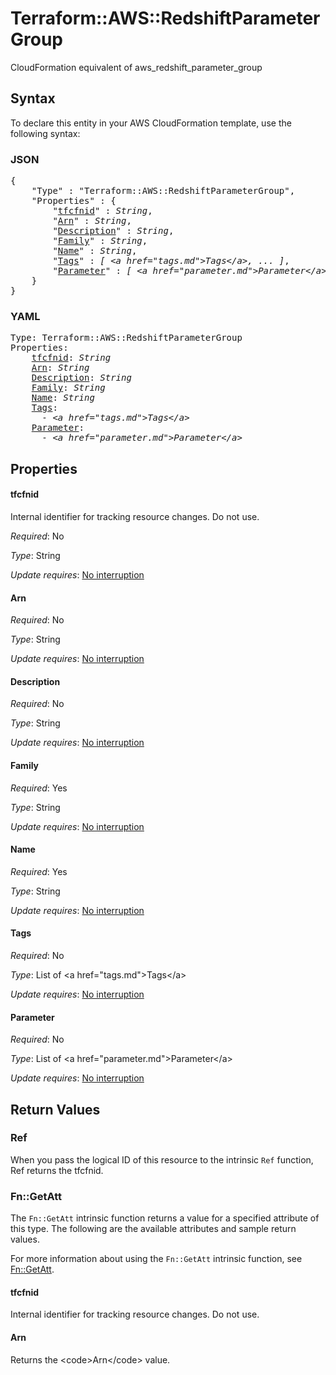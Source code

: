 # Terraform::AWS::RedshiftParameterGroup

CloudFormation equivalent of aws_redshift_parameter_group

## Syntax

To declare this entity in your AWS CloudFormation template, use the following syntax:

### JSON

<pre>
{
    "Type" : "Terraform::AWS::RedshiftParameterGroup",
    "Properties" : {
        "<a href="#tfcfnid" title="tfcfnid">tfcfnid</a>" : <i>String</i>,
        "<a href="#arn" title="Arn">Arn</a>" : <i>String</i>,
        "<a href="#description" title="Description">Description</a>" : <i>String</i>,
        "<a href="#family" title="Family">Family</a>" : <i>String</i>,
        "<a href="#name" title="Name">Name</a>" : <i>String</i>,
        "<a href="#tags" title="Tags">Tags</a>" : <i>[ &lt;a href=&#34;tags.md&#34;&gt;Tags&lt;/a&gt;, ... ]</i>,
        "<a href="#parameter" title="Parameter">Parameter</a>" : <i>[ &lt;a href=&#34;parameter.md&#34;&gt;Parameter&lt;/a&gt;, ... ]</i>
    }
}
</pre>

### YAML

<pre>
Type: Terraform::AWS::RedshiftParameterGroup
Properties:
    <a href="#tfcfnid" title="tfcfnid">tfcfnid</a>: <i>String</i>
    <a href="#arn" title="Arn">Arn</a>: <i>String</i>
    <a href="#description" title="Description">Description</a>: <i>String</i>
    <a href="#family" title="Family">Family</a>: <i>String</i>
    <a href="#name" title="Name">Name</a>: <i>String</i>
    <a href="#tags" title="Tags">Tags</a>: <i>
      - &lt;a href=&#34;tags.md&#34;&gt;Tags&lt;/a&gt;</i>
    <a href="#parameter" title="Parameter">Parameter</a>: <i>
      - &lt;a href=&#34;parameter.md&#34;&gt;Parameter&lt;/a&gt;</i>
</pre>

## Properties

#### tfcfnid

Internal identifier for tracking resource changes. Do not use.

_Required_: No

_Type_: String

_Update requires_: [No interruption](https://docs.aws.amazon.com/AWSCloudFormation/latest/UserGuide/using-cfn-updating-stacks-update-behaviors.html#update-no-interrupt)

#### Arn

_Required_: No

_Type_: String

_Update requires_: [No interruption](https://docs.aws.amazon.com/AWSCloudFormation/latest/UserGuide/using-cfn-updating-stacks-update-behaviors.html#update-no-interrupt)

#### Description

_Required_: No

_Type_: String

_Update requires_: [No interruption](https://docs.aws.amazon.com/AWSCloudFormation/latest/UserGuide/using-cfn-updating-stacks-update-behaviors.html#update-no-interrupt)

#### Family

_Required_: Yes

_Type_: String

_Update requires_: [No interruption](https://docs.aws.amazon.com/AWSCloudFormation/latest/UserGuide/using-cfn-updating-stacks-update-behaviors.html#update-no-interrupt)

#### Name

_Required_: Yes

_Type_: String

_Update requires_: [No interruption](https://docs.aws.amazon.com/AWSCloudFormation/latest/UserGuide/using-cfn-updating-stacks-update-behaviors.html#update-no-interrupt)

#### Tags

_Required_: No

_Type_: List of &lt;a href=&#34;tags.md&#34;&gt;Tags&lt;/a&gt;

_Update requires_: [No interruption](https://docs.aws.amazon.com/AWSCloudFormation/latest/UserGuide/using-cfn-updating-stacks-update-behaviors.html#update-no-interrupt)

#### Parameter

_Required_: No

_Type_: List of &lt;a href=&#34;parameter.md&#34;&gt;Parameter&lt;/a&gt;

_Update requires_: [No interruption](https://docs.aws.amazon.com/AWSCloudFormation/latest/UserGuide/using-cfn-updating-stacks-update-behaviors.html#update-no-interrupt)

## Return Values

### Ref

When you pass the logical ID of this resource to the intrinsic `Ref` function, Ref returns the tfcfnid.

### Fn::GetAtt

The `Fn::GetAtt` intrinsic function returns a value for a specified attribute of this type. The following are the available attributes and sample return values.

For more information about using the `Fn::GetAtt` intrinsic function, see [Fn::GetAtt](https://docs.aws.amazon.com/AWSCloudFormation/latest/UserGuide/intrinsic-function-reference-getatt.html).

#### tfcfnid

Internal identifier for tracking resource changes. Do not use.

#### Arn

Returns the &lt;code&gt;Arn&lt;/code&gt; value.

